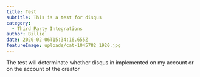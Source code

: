 ```yaml
---
title: Test
subtitle: This is a test for disqus
category:
  - Third Party Integrations
author: Billie
date: 2020-02-06T15:34:16.655Z
featureImage: uploads/cat-1045782_1920.jpg
---
```

The test will determinate whether disqus in implemented on my account or on the account of the creator
